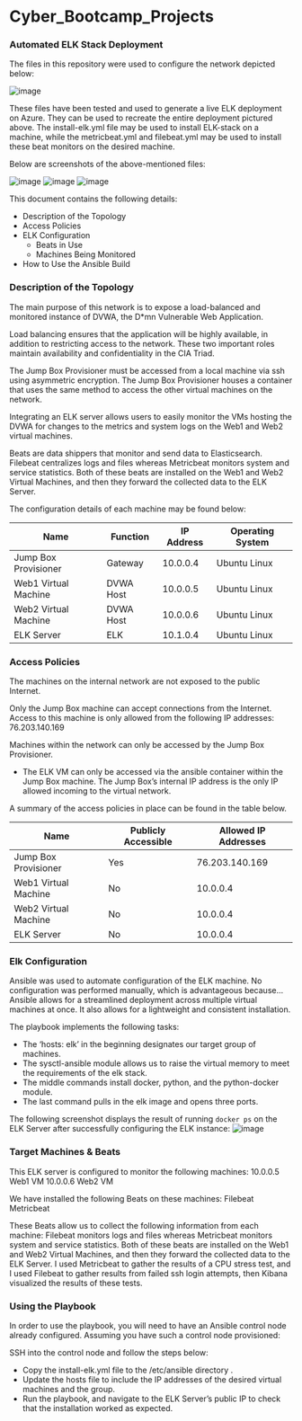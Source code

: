 # Cyber_Bootcamp_Projects

### Automated ELK Stack Deployment

The files in this repository were used to configure the network depicted below:

![image](https://user-images.githubusercontent.com/71612111/115739370-dffa3400-a35b-11eb-9704-fa3983bb3913.png)

These files have been tested and used to generate a live ELK deployment on Azure. They can be used to recreate the entire deployment pictured above. The install-elk.yml file may be used to install ELK-stack on a machine, while the metricbeat.yml and filebeat.yml may be used to install these beat monitors on the desired machine.

Below are screenshots of the above-mentioned files:

![image](https://user-images.githubusercontent.com/71612111/115738989-8e51a980-a35b-11eb-980f-523766e6ac9e.png)
![image](https://user-images.githubusercontent.com/71612111/115738826-69f5cd00-a35b-11eb-8f00-37eb0f4761d2.png)
![image](https://user-images.githubusercontent.com/71612111/115738769-58acc080-a35b-11eb-8b3d-492874ad6b75.png)

This document contains the following details:
- Description of the Topology
- Access Policies
- ELK Configuration
  - Beats in Use
  - Machines Being Monitored
- How to Use the Ansible Build


### Description of the Topology

The main purpose of this network is to expose a load-balanced and monitored instance of DVWA, the D*mn Vulnerable Web Application.

Load balancing ensures that the application will be highly available, in addition to restricting access to the network. These two important roles maintain availability and confidentiality in the CIA Triad.

The Jump Box Provisioner must be accessed from a local machine via ssh using asymmetric encryption. The Jump Box Provisioner houses a container that uses the same method to access the other virtual machines on the network.

Integrating an ELK server allows users to easily monitor the VMs hosting the DVWA for changes to the metrics and system logs on the Web1 and Web2 virtual machines.

Beats are data shippers that monitor and send data to Elasticsearch. Filebeat centralizes logs and files whereas Metricbeat monitors system and service statistics. Both of these beats are installed on the Web1 and Web2 Virtual Machines, and then they forward the collected data to the ELK Server.

The configuration details of each machine may be found below:

| Name                 | Function  | IP Address | Operating System |
|----------------------|-----------|------------|------------------|
| Jump Box Provisioner | Gateway   | 10.0.0.4   | Ubuntu Linux     |
| Web1 Virtual Machine | DVWA Host | 10.0.0.5   | Ubuntu Linux     |
| Web2 Virtual Machine | DVWA Host | 10.0.0.6   | Ubuntu Linux     |
| ELK Server           | ELK       | 10.1.0.4   | Ubuntu Linux     |


### Access Policies

The machines on the internal network are not exposed to the public Internet. 

Only the Jump Box machine can accept connections from the Internet. Access to this machine is only allowed from the following IP addresses:
76.203.140.169

Machines within the network can only be accessed by the Jump Box Provisioner.
- The ELK VM can only be accessed via the ansible container within the Jump Box machine. The Jump Box’s internal IP address is the only IP allowed incoming to the virtual network.

A summary of the access policies in place can be found in the table below.

| Name                 | Publicly Accessible | Allowed IP Addresses |
|----------------------|---------------------|----------------------|
| Jump Box Provisioner | Yes                 | 76.203.140.169       |
| Web1 Virtual Machine | No                  | 10.0.0.4             |
| Web2 Virtual Machine | No                  | 10.0.0.4             |
| ELK Server           | No                  | 10.0.0.4             |


### Elk Configuration

Ansible was used to automate configuration of the ELK machine. No configuration was performed manually, which is advantageous because…
Ansible allows for a streamlined deployment across multiple virtual machines at once.
It also allows for a lightweight and consistent installation. 

The playbook implements the following tasks:
- The ‘hosts: elk’ in the beginning designates our target group of machines.
- The sysctl-ansible module allows us to raise the virtual memory to meet the requirements of the elk stack.
- The middle commands install docker, python, and the python-docker module.
- The last command pulls in the elk image and opens three ports. 

The following screenshot displays the result of running `docker ps` on the ELK Server after successfully configuring the ELK instance:
![image](https://user-images.githubusercontent.com/71612111/115738244-e1772c80-a35a-11eb-95a0-33f8202b9838.png)

### Target Machines & Beats
This ELK server is configured to monitor the following machines:
10.0.0.5 Web1 VM
10.0.0.6 Web2 VM

We have installed the following Beats on these machines:
Filebeat
Metricbeat

These Beats allow us to collect the following information from each machine:
Filebeat monitors logs and files whereas Metricbeat monitors system and service statistics. Both of these beats are installed on the Web1 and Web2 Virtual Machines, and then they forward the collected data to the ELK Server.
I used Metricbeat to gather the results of a CPU stress test, and I used Filebeat to gather results from failed ssh login attempts, then Kibana visualized the results of these tests.

### Using the Playbook
In order to use the playbook, you will need to have an Ansible control node already configured. Assuming you have such a control node provisioned: 

SSH into the control node and follow the steps below:
- Copy the install-elk.yml file to the /etc/ansible directory .
- Update the hosts file to include the IP addresses of the desired virtual machines and the group.
- Run the playbook, and navigate to the ELK Server’s public IP to check that the installation worked as expected.

